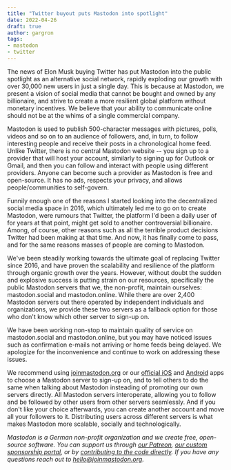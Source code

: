 ```yaml
---
title: "Twitter buyout puts Mastodon into spotlight"
date: 2022-04-26
draft: true
author: gargron
tags:
- mastodon
- twitter
---
```


The news of Elon Musk buying Twitter has put Mastodon into the public spotlight as an alternative social network, rapidly exploding our growth with over 30,000 new users in just a single day. This is because at Mastodon, we present a vision of social media that cannot be bought and owned by any billionaire, and strive to create a more resilient global platform without monetary incentives. We believe that your ability to communicate online should not be at the whims of a single commercial company.

Mastodon is used to publish 500-character messages with pictures, polls, videos and so on to an audience of followers, and, in turn, to follow interesting people and receive their posts in a chronological home feed. Unlike Twitter, there is no central Mastodon website -- you sign up to a provider that will host your account, similarly to signing up for Outlook or Gmail, and then you can follow and interact with people using different providers. Anyone can become such a provider as Mastodon is free and open-source. It has no ads, respects your privacy, and allows people/communities to self-govern.

Funnily enough one of the reasons I started looking into the decentralized social media space in 2016, which ultimately led me to go on to create Mastodon, were rumours that Twitter, the platform I'd been a daily user of for years at that point, might get sold to another controversial billionaire. Among, of course, other reasons such as all the terrible product decisions Twitter had been making at that time. And now, it has finally come to pass, and for the same reasons masses of people are coming to Mastodon.

We've been steadily working towards the ultimate goal of replacing Twitter since 2016, and have proven the scalability and resilience of the platform through organic growth over the years. However, without doubt the sudden and explosive success is putting strain on our resources, specifically the public Mastodon servers that we, the non-profit, maintain ourselves: mastodon.social and mastodon.online. While there are over 2,400 Mastodon servers out there operated by independent individuals and organizations, we provide these two servers as a fallback option for those who don't know which other server to sign-up on.

We have been working non-stop to maintain quality of service on mastodon.social and mastodon.online, but you may have noticed issues such as confirmation e-mails not arriving or home feeds being delayed. We apologize for the inconvenience and continue to work on addressing these issues.

We recommend using [joinmastodon.org](https://joinmastodon.org) or our [official iOS](https://apps.apple.com/us/app/mastodon-for-iphone/id1571998974) and [Android](https://play.google.com/store/apps/details?id=org.joinmastodon.android) apps to choose a Mastodon server to sign-up on, and to tell others to do the same when talking about Mastodon insteading of promoting our own servers directly. All Mastodon servers interoperate, allowing you to follow and be followed by other users from other servers seamlessly. And if you don't like your choice afterwards, you can create another account and move all your followers to it. Distributing users across different servers is what makes Mastodon more scalable, socially and technologically.

*Mastodon is a German non-profit organization and we create free, open-source software. You can support us through [our Patreon](https://patreon.com/mastodon), [our custom sponsorship portal](https://sponsor.joinmastodon.org), or by [contributing to the code directly](https://github.com/mastodon/mastodon). If you have any questions reach out to hello@joinmastodon.org.*
